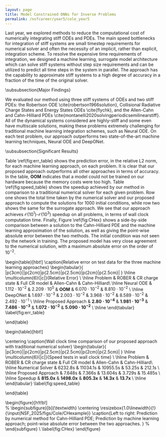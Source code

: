 ```yaml
---
layout: page
title: Model Constrained DNNs for Inverse Problems
permalink: /nsfcareer/year5/cole_year5
---
```


Last year, we explored methods to reduce the computational cost of numerically integrating stiff ODEs and PDEs. The main speed bottlenecks for integration of stiff systems are small timestep requirements for numerical solver and often the necessity of an implicit, rather than explicit, integration scheme. To resolve the expensive time requirements of integration, we designed a machine learning, surrogate model architecture which can solve stiff systems without step size requirements and can be utilized to predict all time steps in the system in parallel. The approach has the capability to approximate stiff systems to a high degree of accuracy in a fraction of the time of the original solver.

\subsubsection{Major Findings}

We evaluated our method using three stiff systems of ODEs and two stiff PDEs: the Robertson ODE \cite{robertson1966solution}, Collisional Radiative Charge States and Energy States ODEs \cite{flychk}, and the Allen-Cahn and Cahn-Hilliard PDEs \cite{montanelli2020solvingperiodicsemilinearstiff}. All of the dynamical systems considered are highly-stiff and some even have multiscale solutions, making these problems extremely challenging for traditional machine learning integration schemes, such as Neural ODE. On each test problem, our approach outperforms two state-of-the-art machine learning techniques, Neural ODE and DeepONet.

\subsubsection{Significant Results}

Table \ref{fig:err_table} shows the prediction error, in the relative L2 norm, for each machine learning approach, on each problem. It is clear that our proposed approach outperforms all other approaches in terms of accuracy. In the table, $\mathbf{OOM}$ indicates that a model could not be trained on our hardware because the memory costs were too high. Table \ref{fig:speed_table} shows the speedup achieved by our method in comparison to a traditional numerical solver for each given problem. Row one shows the total time taken by the numerical solver and our proposed approach to compute the solutions for $1000$ initial conditions, while row two shows the same for the surrogate approach. We see that our approach achieves  $\mathcal{O}(10^1)$-$\mathcal{O}(10^3)$ speedup on all problems, in terms of wall clock computation time. Finally, Figure \ref{fig:CHex} shows a side-by-side comparison between a solution to the Cahn-Hilliard PDE and the machine learning approximation of the solution, as well as giving the point-wise absolute error between the two methods. The initial condition was not seen by the network in training. The proposed model has very close agreement to the numerical solution, with a maximum absolute error on the order of $10^{-2}$.

\begin{table}[hbt!]
\caption{Relative error on test data for the three machine learning approaches}
\begin{tabular}{ |p{3cm}||p{2cm}|p{2.5cm}|p{2.5cm}|p{2cm}|p{2.5cm}|  }
 \hline
 \multicolumn{6}{|c|}{Relative Error} \\
 \hline
 Problem & ROBER & CR charge state  & Full CR  model & Allen-Cahn & Cahn-Hilliard\\
 \hline
 Neural ODE   & $1.112\cdot10^{-2}$ & $2.209\cdot10^{0}$ & $\mathbf{OOM}$ & $6.070\cdot10^{-2}$ & $8.810\cdot10^{-2}$ \\
 \hline
 DeepONet & $1.697\cdot10^{-3}$ & $2.003\cdot10^{-2}$ & $3.968\cdot10^{-2}$ & $8.589\cdot10^{-2}$ & $2.492\cdot10^{-1}$ \\
 \hline
 Proposed Approach & $\mathbf{2.80\cdot10^{-4}}$ & $\mathbf{1.981\cdot10^{-3}}$ & $\mathbf{7.486\cdot10^{-3}}$ & $\mathbf{1.072\cdot10^{-2}}$ & $\mathbf{5.090\cdot10^{-2}}$ \\
 \hline
\end{tabular}
\label{fig:err_table}

\end{table}

\begin{table}[hbt!]

\centering
\caption{Wall clock time comparison of our proposed approach with  traditional numerical solver}
\begin{tabular}{ |p{3cm}||p{2cm}|p{2.5cm}|p{2.5cm}|p{2cm}|p{2.5cm}|  }
 \hline
 \multicolumn{6}{|c|}{Speed tests in wall clock time} \\
 \hline
 Problem & ROBER & CR charge state  & Full CR model & Allen-Cahn & Cahn-Hilliard\\
 \hline
 Numerical Solver   & 6232.8s & 11034.1s & 10955.5s & 53.25s & 212.1s \\
 \hline
 Proposed Approach & 7.648s & 7.366s & 13.604s & 3.729s & 15.485s \\
 \hline
 Speedup & $\mathbf{815.0x}$ & $\mathbf{1498.0x}$ & $\mathbf{805.3x}$ & $\mathbf{14.3x}$ & $\mathbf{13.7x}$ \\
 \hline
\end{tabular}
\label{fig:speed_table}

\end{table}

\begin{figure}[h!t!b!]      
  % \begin{subfigure}[b]{\textwidth}
  \centering
  \resizebox{1.0\linewidth}{!}{\input{NSF_2025/figs/Cole/CHexample}}
  \caption{Left to right: Prediction by numerical method for Cahn-Hilliard PDE; Prediction by machine learning approach; point-wise absolute error between the two approaches. }
  % \end{subfigure} \\
  \label{fig:CHex}
\end{figure}
